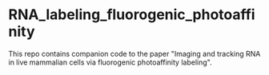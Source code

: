 # RNA_labeling_fluorogenic_photoaffinity
This repo contains companion code to the paper "Imaging and tracking RNA in live mammalian cells via fluorogenic photoaffinity labeling".

